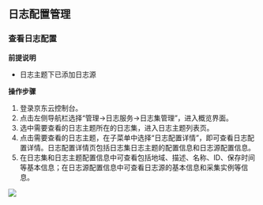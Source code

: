 ## 日志配置管理
### 查看日志配置
**前提说明**
- 日志主题下已添加日志源

**操作步骤**
1.	登录京东云控制台。
2.	点击左侧导航栏选择“管理->日志服务->日志集管理”，进入概览界面。
3.	选中需要查看的日志主题所在的日志集，进入日志主题列表页。
4.	点击需要查看的日志主题，在子菜单中选择“日志配置详情”，即可查看日志配置详情。日志配置详情页包括日志集日志主题的配置信息和日志源配置信息。
5.	在日志集和日志主题配置信息中可查看包括地域、描述、名称、ID、保存时间等基本信息；在日志源配置信息中可查看日志源的基本信息和采集实例等信息。

![](https://raw.githubusercontent.com/jdcloudcom/cn/zhangwenjie-only/image/LogService/LogSetManagement/logtopicdetails.jpg)


